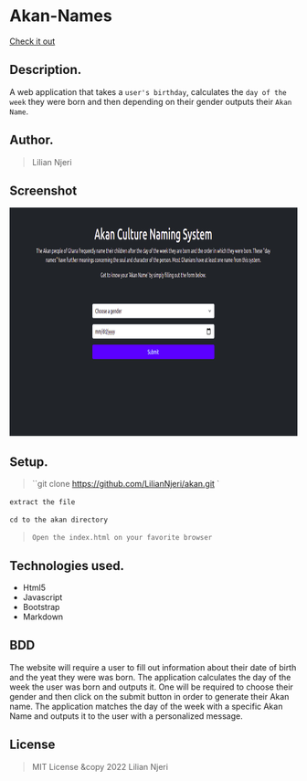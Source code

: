# Akan-Names
[Check it out](https://liliannjeri.github.io/akan/)

## Description.
A web application that takes a ``user's birthday``, calculates the ``day of the week`` they were born and then depending on their gender outputs their ``Akan Name``. 

## Author.
 > Lilian Njeri

## Screenshot
<img src="https://raw.githubusercontent.com/LilianNjeri/akan/master/images/akan.png" width="800px" height="400px">

 ## Setup.
 > ``git clone https://github.com/LilianNjeri/akan.git `
 
 ``extract the file``
 
 ``cd to the akan directory``
 
 > ``Open the index.html on your favorite browser``

 ## Technologies used.
  * Html5
  * Javascript
  * Bootstrap
  * Markdown

  ## BDD
The website will require a user to fill out information about their date of birth and the yeat they were was born. The application calculates the day of the week the user was born and outputs it. One will be required to choose their gender and then click on the submit button in order to generate their Akan name. The application matches the day of the week with a specific Akan Name and outputs it to the user with a personalized message.

## License
> MIT License &copy 2022 Lilian Njeri
